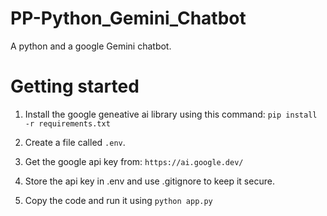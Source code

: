 # PP-Python_Gemini_Chatbot
A python and a google Gemini chatbot.

# Getting started
1. Install the google geneative ai library using this command:
`pip install -r requirements.txt`

2. Create a file called `.env`.

3. Get the google api key from:
`https://ai.google.dev/`

4. Store the api key in .env and use .gitignore to keep it secure.

5. Copy the code and run it using `python app.py`